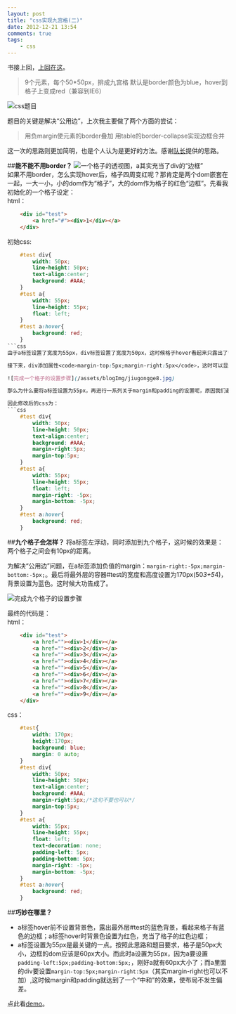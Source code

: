 ```yaml
---
layout: post
title: "css实现九宫格(二)"
date: 2012-12-21 13:54
comments: true
tags: 
	- css
---
```


书接上回，[上回在这](http://litten.github.com/2012/12/14/css-jiugongge/)。

> 9个元素，每个50*50px，排成九宫格
> 默认是border颜色为blue，hover到格子上变成red（兼容到IE6）

![css题目](/assets/blogImg/jiugongge1.jpg)     

题目的关键是解决“公用边”，上次我主要做了两个方面的尝试：
> 用负margin使元素的border叠加
> 用table的border-collapse实现边框合并

这一次的思路则更加简明，也是个人认为是更好的方法。感谢[队长](http://weibo.com/u/1666828424)提供的思路。

<!-- more -->
##**能不能不用border？**
![一个格子的透视图，a其实充当了div的“边框”](/assets/blogImg/jiugongge10.jpg)      
如果不用border，怎么实现hover后，格子四周变红呢？那肯定是两个dom嵌套在一起，一大一小，小的dom作为“格子”，大的dom作为格子的红色“边框”。先看我初始化的一个格子设定：         
html：     
```html
	<div id="test">
		<a href="#"><div>1</div></a>
	</div>
```
初始css:
```css
	#test div{
		width: 50px;
		line-height: 50px;
		text-align:center;
		background: #AAA;
	}
	#test a{
		width: 55px;
		line-height: 55px;
		float: left;
	}
	#test a:hover{
		background: red;
	}
```css
由于a标签设置了宽度为55px，div标签设置了宽度为50px，这时候格子hover看起来只露出了**右边**的5px红色部分。          

接下来，div添加属性<code>margin-top:5px;margin-right:5px</code>，这时可以显示**上部**的5px边框。再接着，在div的容器，也就是a标签设置<code>padding-left:5px;padding-bottom:5px;</code>，使格子**左边框**和**下边框**都显示出来。

![完成一个格子的设置步骤](/assets/blogImg/jiugongge8.jpg)      

那么为什么要将a标签设置为55px，再进行一系列关于margin和padding的设置呢，原因我们最后再说。

因此修改后的css为：
```css
	#test div{
		width: 50px;
		line-height: 50px;
		text-align:center;
		background: #AAA;
		margin-right:5px;
		margin-top:5px;
	}
	#test a{
		width: 55px;
		line-height: 55px;
		float: left;
		margin-right: -5px;
		margin-bottom: -5px;
	}
	#test a:hover{
		background: red;
	}
```
##**九个格子会怎样？**
将a标签左浮动，同时添加到九个格子，这时候的效果是：两个格子之间会有10px的距离。

为解决“公用边”问题，在a标签添加负值的margin：<code>margin-right:-5px;margin-bottom:-5px;</code>。最后将最外层的容器#test的宽度和高度设置为170px(50*3+5*4)，背景设置为蓝色。这时候大功告成了。

![完成九个格子的设置步骤](/assets/blogImg/jiugongge9.jpg)      

最终的代码是：       
html：      
```html     
	<div id="test">
		<a href=""><div>1</div></a>
		<a href=""><div>2</div></a>
		<a href=""><div>3</div></a>
		<a href=""><div>4</div></a>
		<a href=""><div>5</div></a>
		<a href=""><div>6</div></a>
		<a href=""><div>7</div></a>
		<a href=""><div>8</div></a>
		<a href=""><div>9</div></a>
	</div>
```
css：   
```css          
	#test{
		width: 170px;
		height:170px;
		background: blue;
		margin: 0 auto;
	}
	#test div{
		width: 50px;
		line-height: 50px;
		text-align:center;
		background: #AAA;
		margin-right:5px;/*这句不要也可以*/
		margin-top:5px;
	}
	#test a{
		width: 55px;
		line-height: 55px;
		float: left;
		text-decoration: none;
		padding-left: 5px;
		padding-bottom: 5px;
		margin-right: -5px;
		margin-bottom: -5px;
	}
	#test a:hover{
		background: red;
	}
```
##**巧妙在哪里？**
+ a标签hover前不设置背景色，露出最外层#test的蓝色背景，看起来格子有蓝色的边框；a标签hover时背景色设置为红色，充当了格子的红色边框；       
+ a标签设置为55px是最关键的一点。按照此思路和题目要求，格子是50px大小，边框的dom应该是60px大小。而此时a设置为55px，因为a要设置<code>padding-left:5px;padding-bottom:5px;</code>，刚好a就有60px大小了；而a里面的div要设置<code>margin-top:5px;margin-right:5px</code>（其实margin-right也可以不加）,这时候margin和padding就达到了一个“中和”的效果，使布局不发生偏差。

点此看[demo](/assets/demo/jiugongge_demo2.html)。